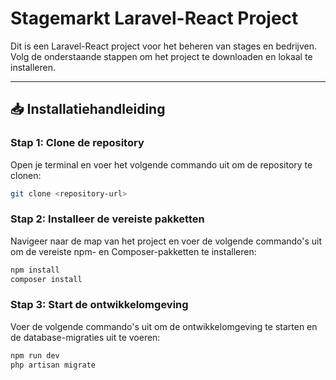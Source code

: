 # Stagemarkt Laravel-React Project

Dit is een Laravel-React project voor het beheren van stages en bedrijven. Volg de onderstaande stappen om het project te downloaden en lokaal te installeren.

---

## 📥 **Installatiehandleiding**

### **Stap 1: Clone de repository**
Open je terminal en voer het volgende commando uit om de repository te clonen:
```bash
git clone <repository-url>
```

### **Stap 2: Installeer de vereiste pakketten**
Navigeer naar de map van het project en voer de volgende commando's uit om de vereiste npm- en Composer-pakketten te installeren:
```bash
npm install
composer install
```

### **Stap 3: Start de ontwikkelomgeving**
Voer de volgende commando's uit om de ontwikkelomgeving te starten en de database-migraties uit te voeren:
```bash
npm run dev
php artisan migrate
```
